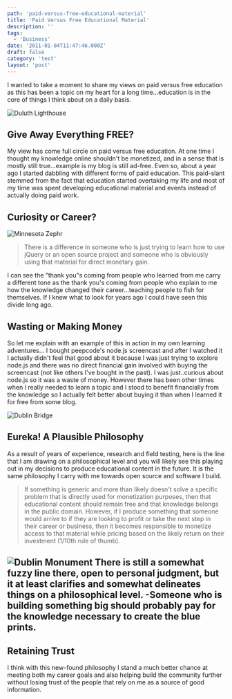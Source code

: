 ```yaml
---
path: 'paid-versus-free-educational-material'
title: 'Paid Versus Free Educational Material'
description: ''
tags:
  - 'Business'
date: '2011-01-04T11:47:46.000Z'
draft: false
category: 'test'
layout: 'post'
---
```


I wanted to take a moment to share my views on paid versus free education as this has been a topic on my heart for a long time...education is in the core of things I think about on a daily basis.

![Duluth Lighthouse](http://marcgrabanski.com/images/duluth-lighthouse.jpg)

## Give Away Everything FREE?

My view has come full circle on paid versus free education. At one time I thought my knowledge online shouldn't be monetized, and in a sense that is mostly still true...example is my blog is still ad-free. Even so, about a year ago I started dabbling with different forms of paid education. This paid-slant stemmed from the fact that education started overtaking my life and most of my time was spent developing educational material and events instead of actually doing paid work.

## Curiosity or Career?

![Minnesota Zephr](http://marcgrabanski.com/images/minnesota-zephr.jpg)

> There is a difference in someone who is just trying to learn how to use jQuery or an open source project and someone who is obviously using that material for direct monetary gain.

I can see the "thank you"s coming from people who learned from me carry a different tone as the thank you's coming from people who explain to me how the knowledge changed their career...teaching people to fish for themselves. If I knew what to look for years ago I could have seen this divide long ago.

## Wasting or Making Money

So let me explain with an example of this in action in my own learning adventures... I bought peepcode's node.js screencast and after I watched it I actually didn't feel that good about it because I was just trying to explore node.js and there was no direct financial gain involved with buying the screencast (not like others I've bought in the past). I was just..curious about node.js so it was a waste of money. However there has been other times when I really needed to learn a topic and I stood to benefit financially from the knowledge so I actually felt better about buying it than when I learned it for free from some blog.

![Dublin Bridge](http://marcgrabanski.com/images/dublin-bridge.jpg)

## Eureka! A Plausible Philosophy

As a result of years of experience, research and field testing, here is the line that I am drawing on a philosophical level and you will likely see this playing out in my decisions to produce educational content in the future. It is the same philosophy I carry with me towards open source and software I build.

> If something is generic and more than likely doesn't solve a specific problem that is directly used for monetization purposes, then that educational content should remain free and that knowledge belongs in the public domain. However, if I produce something that someone would arrive to if they are looking to profit or take the next step in their career or business, then it becomes responsible to monetize access to that material while pricing based on the likely return on their investment (1/10th rule of thumb).

![Dublin Monument](http://marcgrabanski.com/images/dublin-monument.jpg) There is still a somewhat fuzzy line there, open to personal judgment, but it at least clarifies and somewhat delineates things on a philosophical level. 
-Someone who is building something big should probably pay for the knowledge necessary to create the blue prints.
-

## Retaining Trust

I think with this new-found philosophy I stand a much better chance at meeting both my career goals and also helping build the community further without losing trust of the people that rely on me as a source of good information.
